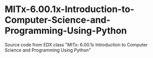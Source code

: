 # MITx-6.00.1x-Introduction-to-Computer-Science-and-Programming-Using-Python
Source code from EDX class "MITx: 6.00.1x Introduction to Computer Science and Programming Using Python"

